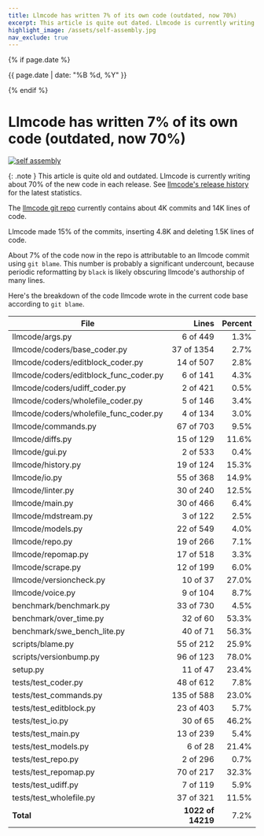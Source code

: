 ```yaml
---
title: Llmcode has written 7% of its own code (outdated, now 70%)
excerpt: This article is quite out dated. Llmcode is currently writing about 70% of the new code in each release.
highlight_image: /assets/self-assembly.jpg
nav_exclude: true
---
```

{% if page.date %}
<p class="post-date">{{ page.date | date: "%B %d, %Y" }}</p>
{% endif %}

# Llmcode has written 7% of its own code (outdated, now 70%)

[![self assembly](/assets/self-assembly.jpg)](https://llmcode.khulnasoft.com/assets/self-assembly.jpg)

{: .note }
This article is quite old and outdated. 
Llmcode is currently writing about 70% of the new code
in each release.
See
[llmcode's release history](/HISTORY.html) for the latest statistics.

The
[llmcode git repo](https://github.com/KhulnaSoft/llmcode)
currently contains about 4K commits and 14K lines of code.

Llmcode made 15% of the commits, inserting 4.8K and deleting 1.5K lines of code.

About 7% of the code now in the repo is attributable to an llmcode commit
using `git blame`.
This number is probably a significant undercount, because periodic reformatting
by `black` is likely obscuring llmcode's authorship of many lines.

Here's the breakdown of the code llmcode wrote in the current code base
according to `git blame`.

| File | Lines | Percent |
|---|---:|---:|
|llmcode/args.py| 6 of 449 | 1.3% |
|llmcode/coders/base_coder.py| 37 of 1354 | 2.7% |
|llmcode/coders/editblock_coder.py| 14 of 507 | 2.8% |
|llmcode/coders/editblock_func_coder.py| 6 of 141 | 4.3% |
|llmcode/coders/udiff_coder.py| 2 of 421 | 0.5% |
|llmcode/coders/wholefile_coder.py| 5 of 146 | 3.4% |
|llmcode/coders/wholefile_func_coder.py| 4 of 134 | 3.0% |
|llmcode/commands.py| 67 of 703 | 9.5% |
|llmcode/diffs.py| 15 of 129 | 11.6% |
|llmcode/gui.py| 2 of 533 | 0.4% |
|llmcode/history.py| 19 of 124 | 15.3% |
|llmcode/io.py| 55 of 368 | 14.9% |
|llmcode/linter.py| 30 of 240 | 12.5% |
|llmcode/main.py| 30 of 466 | 6.4% |
|llmcode/mdstream.py| 3 of 122 | 2.5% |
|llmcode/models.py| 22 of 549 | 4.0% |
|llmcode/repo.py| 19 of 266 | 7.1% |
|llmcode/repomap.py| 17 of 518 | 3.3% |
|llmcode/scrape.py| 12 of 199 | 6.0% |
|llmcode/versioncheck.py| 10 of 37 | 27.0% |
|llmcode/voice.py| 9 of 104 | 8.7% |
|benchmark/benchmark.py| 33 of 730 | 4.5% |
|benchmark/over_time.py| 32 of 60 | 53.3% |
|benchmark/swe_bench_lite.py| 40 of 71 | 56.3% |
|scripts/blame.py| 55 of 212 | 25.9% |
|scripts/versionbump.py| 96 of 123 | 78.0% |
|setup.py| 11 of 47 | 23.4% |
|tests/test_coder.py| 48 of 612 | 7.8% |
|tests/test_commands.py| 135 of 588 | 23.0% |
|tests/test_editblock.py| 23 of 403 | 5.7% |
|tests/test_io.py| 30 of 65 | 46.2% |
|tests/test_main.py| 13 of 239 | 5.4% |
|tests/test_models.py| 6 of 28 | 21.4% |
|tests/test_repo.py| 2 of 296 | 0.7% |
|tests/test_repomap.py| 70 of 217 | 32.3% |
|tests/test_udiff.py| 7 of 119 | 5.9% |
|tests/test_wholefile.py| 37 of 321 | 11.5% |
| **Total** | **1022 of 14219** | 7.2% |



